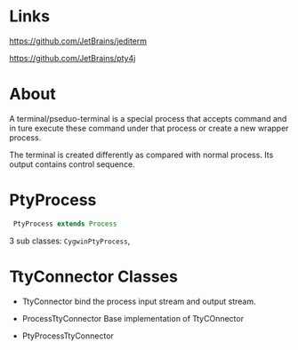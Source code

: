 # Links
https://github.com/JetBrains/jediterm

https://github.com/JetBrains/pty4j

# About
A terminal/pseduo-terminal is a special process that accepts command and in ture execute these command under that process or create a new wrapper process.

The terminal is created differently as compared with normal process. Its output contains control sequence.

# PtyProcess
```java
 PtyProcess extends Process
```

3 sub classes: `CygwinPtyProcess`,
# TtyConnector Classes
- TtyConnector
bind the process input stream and output stream.

- ProcessTtyConnector
Base implementation of TtyCOnnector
- PtyProcessTtyConnector
